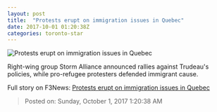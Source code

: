 ```yaml
---
layout: post
title:  "Protests erupt on immigration issues in Quebec"
date: 2017-10-01 01:20:38Z
categories: toronto-star
---
```


![Protests erupt on immigration issues in Quebec](https://www.thestar.com/content/dam/thestar/news/canada/2017/09/30/protests-erupt-on-immigration-issues-in-quebec/gmh102428907.jpg)

Right-wing group Storm Alliance announced rallies against Trudeau's policies, while pro-refugee protesters defended immigrant cause.


Full story on F3News: [Protests erupt on immigration issues in Quebec](http://www.f3nws.com/n/mBsnV)

> Posted on: Sunday, October 1, 2017 1:20:38 AM
